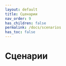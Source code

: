 ```yaml
---
layout: default
title: Сценарии
nav_order: 9
has_children: false
permalink: /docs/scenarios
has_toc: false
---
```


# Сценарии
